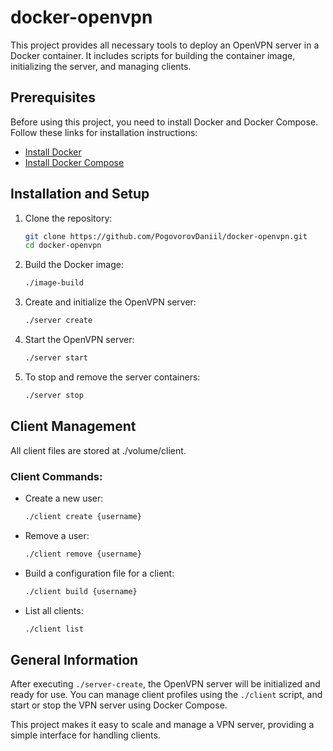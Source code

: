 # docker-openvpn

This project provides all necessary tools to deploy an OpenVPN server in a Docker container. It includes scripts for building the container image, initializing the server, and managing clients.

## Prerequisites

Before using this project, you need to install Docker and Docker Compose. Follow these links for installation instructions:

- [Install Docker](https://docs.docker.com/get-docker/)
- [Install Docker Compose](https://docs.docker.com/compose/install/)

## Installation and Setup

1. Clone the repository:
   ```bash
   git clone https://github.com/PogovorovDaniil/docker-openvpn.git
   cd docker-openvpn
   ```

2. Build the Docker image:
   ```bash
   ./image-build
   ```

3. Create and initialize the OpenVPN server:
   ```bash
   ./server create
   ```

4. Start the OpenVPN server:
   ```bash
   ./server start
   ```

5. To stop and remove the server containers:
   ```bash
   ./server stop
   ```

## Client Management

All client files are stored at ./volume/client.

### Client Commands:

- Create a new user:
  ```bash
  ./client create {username}
  ```

- Remove a user:
  ```bash
  ./client remove {username}
  ```

- Build a configuration file for a client:
  ```bash
  ./client build {username}
  ```

- List all clients:
  ```bash
  ./client list
  ```

## General Information

After executing `./server-create`, the OpenVPN server will be initialized and ready for use. You can manage client profiles using the `./client` script, and start or stop the VPN server using Docker Compose.

This project makes it easy to scale and manage a VPN server, providing a simple interface for handling clients.
